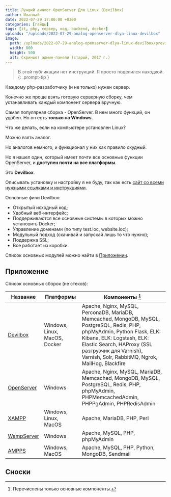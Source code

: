 ```yaml
---
title: Лучший аналог OpenServer Для Linux (Devilbox)
author: Иванчай
date: 2022-07-29 17:00:00 +0300
categories: [гайды]
tags: [it, php, сервер, код, backend, docker]
uploads: "/uploads/2022-07-29-analog-openserver-dlya-linux-devilbox"
image:
  path: /uploads/2022-07-29-analog-openserver-dlya-linux-devilbox/preview.jpg
  width: 800
  height: 500
  alt: Скриншот админ-панели (старый, 2017 г.)
---
```


> В этой публикации нет инструкций. Я просто поделился находкой.
{: .prompt-tip }

Каждому php-разработчику (и не только) нужен сервер.

Конечно же проще взять готовую серверную сборку, чем устанавливать каждый компонент сервера вручную.

Самая популярная сборка - OpenServer. В нем много функций, он удобен. Но он есть **только на Windows**.

Что же делать, если на компьютере установлен Linux?

Можно взять аналог.

Но аналогов немного, и функционал у них как правило скудный.

Но я нашел один, который имеет почти все основные функции OpenServer, и **доступен почти на все платформы**.

Это **Devilbox**.

Описывать установку и настройку я не буду, так как есть [сайт со всеми нужными ссылками и инструкциями](http://devilbox.org/).

Основные фичи Devilbox:

- Открытый исходный код;
- Удобный веб-интерфейс;
- Поддерживаются все основные системы в которых можно установить Docker;
- Управление доменами (по типу test.loc, website.loc);
- Модульный подход (скачивай и запускай лишь то что нужно);
- Поддержка SSL;
- Все работает из коробки.

Список основных модулей можно найти в [Приложении](#приложение).

## Приложение

Список основных сборок (не стеков):

| Название                                  | Платформы                     | Компоненты [^1]                                                                                                                                                                                                                                                  |
| ----------------------------------------- | ----------------------------- | ---------------------------------------------------------------------------------------------------------------------------------------------------------------------------------------------------------------------------------------------------------------- |
| [Devilbox](http://devilbox.org/)          | Windows, Linux, MacOS, Docker | Apache, Nginx, MySQL, PerconaDB, MariaDB, Memcached, MongoDB, MySQL, PostgreSQL, Redis, PHP, phpMyAdmin, Python Flask, ELK: Kibana, ELK: Logstash, ELK: Elastic Search, HAProxy (SSL разгрузчик для Varnish), Varnish, Solr, RabbitMQ, Ngrok, MailHog, Blackfire |
| [OpenServer](https://ospanel.io/)         | Windows                       | Apache, Nginx, MySQL, MariaDB, Memcached, MongoDB, MySQL, PostgreSQL, Redis, PHP, phpMyAdmin, PHPMemcachedAdmin, PHPPgAdmin, PHPRedisAdmin                                                                                                                       |
| [XAMPP](https://www.apachefriends.org/)   | Windows, Linux, MacOS         | Apache, MariaDB, PHP, Perl                                                                                                                                                                                                                                       |
| [WampServer](https://www.wampserver.com/) | Windows                       | Apache, MySQL, PHP, phpMyAdmin                                                                                                                                                                                                                                   |
| [AMPPS](https://www.ampps.com/)           | Windows, MacOS                | Apache, MySQL, PHP, Python, MongoDB, Sendmail                                                                                                                                                                                                                    |

## Сноски

[^1]: Перечислены только основные компоненты.

